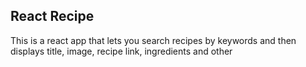 ## React Recipe

This is a react app that lets you search recipes by keywords and then displays title, image, recipe link, ingredients and other
